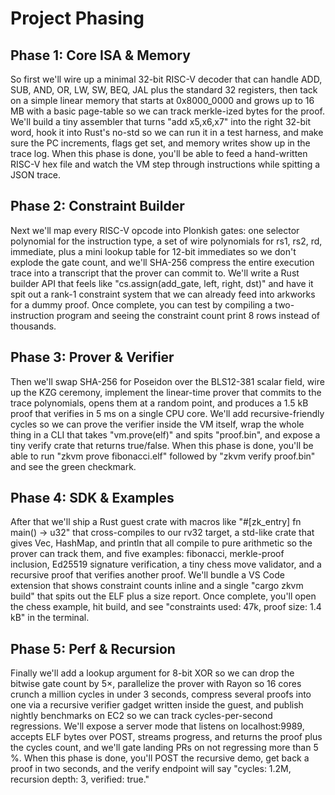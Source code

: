 # Project Phasing

## Phase 1: Core ISA & Memory
So first we'll wire up a minimal 32-bit RISC-V decoder that can handle ADD, SUB, AND, OR, LW, SW, BEQ, JAL plus the standard 32 registers, then tack on a simple linear memory that starts at 0x8000_0000 and grows up to 16 MB with a basic page-table so we can track merkle-ized bytes for the proof. We'll build a tiny assembler that turns "add x5,x6,x7" into the right 32-bit word, hook it into Rust's no-std so we can run it in a test harness, and make sure the PC increments, flags get set, and memory writes show up in the trace log. When this phase is done, you'll be able to feed a hand-written RISC-V hex file and watch the VM step through instructions while spitting a JSON trace.

## Phase 2: Constraint Builder
Next we'll map every RISC-V opcode into Plonkish gates: one selector polynomial for the instruction type, a set of wire polynomials for rs1, rs2, rd, immediate, plus a mini lookup table for 12-bit immediates so we don't explode the gate count, and we'll SHA-256 compress the entire execution trace into a transcript that the prover can commit to. We'll write a Rust builder API that feels like "cs.assign(add_gate, left, right, dst)" and have it spit out a rank-1 constraint system that we can already feed into arkworks for a dummy proof. Once complete, you can test by compiling a two-instruction program and seeing the constraint count print 8 rows instead of thousands.

## Phase 3: Prover & Verifier
Then we'll swap SHA-256 for Poseidon over the BLS12-381 scalar field, wire up the KZG ceremony, implement the linear-time prover that commits to the trace polynomials, opens them at a random point, and produces a 1.5 kB proof that verifies in 5 ms on a single CPU core. We'll add recursive-friendly cycles so we can prove the verifier inside the VM itself, wrap the whole thing in a CLI that takes "vm.prove(elf)" and spits "proof.bin", and expose a tiny verify crate that returns true/false. When this phase is done, you'll be able to run "zkvm prove fibonacci.elf" followed by "zkvm verify proof.bin" and see the green checkmark.

## Phase 4: SDK & Examples
After that we'll ship a Rust guest crate with macros like "#[zk_entry] fn main() -> u32" that cross-compiles to our rv32 target, a std-like crate that gives Vec, HashMap, and println that all compile to pure arithmetic so the prover can track them, and five examples: fibonacci, merkle-proof inclusion, Ed25519 signature verification, a tiny chess move validator, and a recursive proof that verifies another proof. We'll bundle a VS Code extension that shows constraint counts inline and a single "cargo zkvm build" that spits out the ELF plus a size report. Once complete, you'll open the chess example, hit build, and see "constraints used: 47k, proof size: 1.4 kB" in the terminal.

## Phase 5: Perf & Recursion
Finally we'll add a lookup argument for 8-bit XOR so we can drop the bitwise gate count by 5×, parallelize the prover with Rayon so 16 cores crunch a million cycles in under 3 seconds, compress several proofs into one via a recursive verifier gadget written inside the guest, and publish nightly benchmarks on EC2 so we can track cycles-per-second regressions. We'll expose a server mode that listens on localhost:9989, accepts ELF bytes over POST, streams progress, and returns the proof plus the cycles count, and we'll gate landing PRs on not regressing more than 5 %. When this phase is done, you'll POST the recursive demo, get back a proof in two seconds, and the verify endpoint will say "cycles: 1.2M, recursion depth: 3, verified: true."